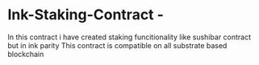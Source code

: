 # Ink-Staking-Contract -
In this contract i have created staking funcitionality like sushibar contract but in ink parity 
This contract is compatible on all substrate based blockchain
